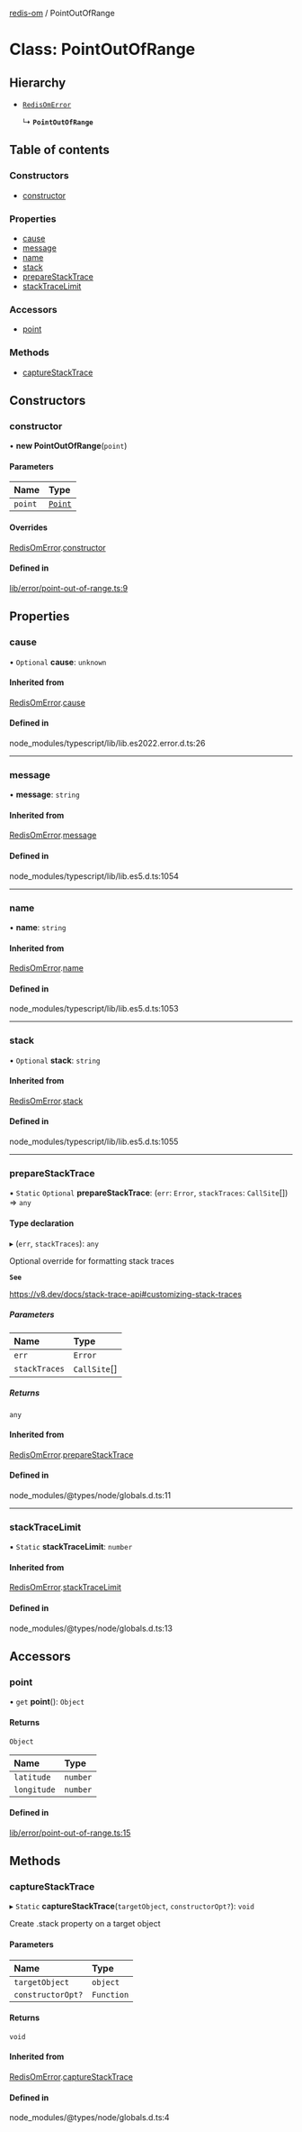 [redis-om](../README.md) / PointOutOfRange

# Class: PointOutOfRange

## Hierarchy

- [`RedisOmError`](RedisOmError.md)

  ↳ **`PointOutOfRange`**

## Table of contents

### Constructors

- [constructor](PointOutOfRange.md#constructor)

### Properties

- [cause](PointOutOfRange.md#cause)
- [message](PointOutOfRange.md#message)
- [name](PointOutOfRange.md#name)
- [stack](PointOutOfRange.md#stack)
- [prepareStackTrace](PointOutOfRange.md#preparestacktrace)
- [stackTraceLimit](PointOutOfRange.md#stacktracelimit)

### Accessors

- [point](PointOutOfRange.md#point)

### Methods

- [captureStackTrace](PointOutOfRange.md#capturestacktrace)

## Constructors

### constructor

• **new PointOutOfRange**(`point`)

#### Parameters

| Name | Type |
| :------ | :------ |
| `point` | [`Point`](../README.md#point) |

#### Overrides

[RedisOmError](RedisOmError.md).[constructor](RedisOmError.md#constructor)

#### Defined in

[lib/error/point-out-of-range.ts:9](https://github.com/redis/redis-om-node/blob/1acd1cf/lib/error/point-out-of-range.ts#L9)

## Properties

### cause

• `Optional` **cause**: `unknown`

#### Inherited from

[RedisOmError](RedisOmError.md).[cause](RedisOmError.md#cause)

#### Defined in

node_modules/typescript/lib/lib.es2022.error.d.ts:26

___

### message

• **message**: `string`

#### Inherited from

[RedisOmError](RedisOmError.md).[message](RedisOmError.md#message)

#### Defined in

node_modules/typescript/lib/lib.es5.d.ts:1054

___

### name

• **name**: `string`

#### Inherited from

[RedisOmError](RedisOmError.md).[name](RedisOmError.md#name)

#### Defined in

node_modules/typescript/lib/lib.es5.d.ts:1053

___

### stack

• `Optional` **stack**: `string`

#### Inherited from

[RedisOmError](RedisOmError.md).[stack](RedisOmError.md#stack)

#### Defined in

node_modules/typescript/lib/lib.es5.d.ts:1055

___

### prepareStackTrace

▪ `Static` `Optional` **prepareStackTrace**: (`err`: `Error`, `stackTraces`: `CallSite`[]) => `any`

#### Type declaration

▸ (`err`, `stackTraces`): `any`

Optional override for formatting stack traces

**`See`**

https://v8.dev/docs/stack-trace-api#customizing-stack-traces

##### Parameters

| Name | Type |
| :------ | :------ |
| `err` | `Error` |
| `stackTraces` | `CallSite`[] |

##### Returns

`any`

#### Inherited from

[RedisOmError](RedisOmError.md).[prepareStackTrace](RedisOmError.md#preparestacktrace)

#### Defined in

node_modules/@types/node/globals.d.ts:11

___

### stackTraceLimit

▪ `Static` **stackTraceLimit**: `number`

#### Inherited from

[RedisOmError](RedisOmError.md).[stackTraceLimit](RedisOmError.md#stacktracelimit)

#### Defined in

node_modules/@types/node/globals.d.ts:13

## Accessors

### point

• `get` **point**(): `Object`

#### Returns

`Object`

| Name | Type |
| :------ | :------ |
| `latitude` | `number` |
| `longitude` | `number` |

#### Defined in

[lib/error/point-out-of-range.ts:15](https://github.com/redis/redis-om-node/blob/1acd1cf/lib/error/point-out-of-range.ts#L15)

## Methods

### captureStackTrace

▸ `Static` **captureStackTrace**(`targetObject`, `constructorOpt?`): `void`

Create .stack property on a target object

#### Parameters

| Name | Type |
| :------ | :------ |
| `targetObject` | `object` |
| `constructorOpt?` | `Function` |

#### Returns

`void`

#### Inherited from

[RedisOmError](RedisOmError.md).[captureStackTrace](RedisOmError.md#capturestacktrace)

#### Defined in

node_modules/@types/node/globals.d.ts:4
